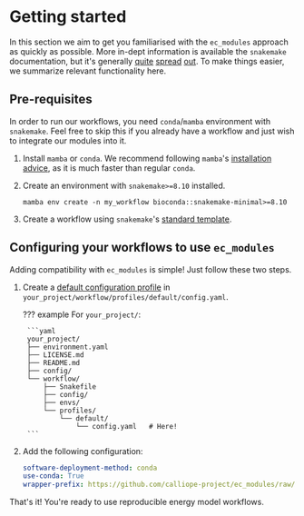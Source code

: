 # Getting started

In this section we aim to get you familiarised with the `ec_modules` approach as quickly as possible.
More in-dept information is available the `snakemake` documentation, but it's generally [quite](https://snakemake-wrappers.readthedocs.io/en/stable/) [spread](https://snakemake.readthedocs.io/en/stable/snakefiles/modularization.html) [out](https://snakemake.readthedocs.io/en/stable/snakefiles/deployment.html).
To make things easier, we summarize relevant functionality here.

## Pre-requisites

In order to run our workflows, you need `conda`/`mamba` environment with `snakemake`.
Feel free to skip this if you already have a workflow and just wish to integrate our modules into it.

1. Install `mamba` or `conda`. We recommend following `mamba`'s [installation advice](https://github.com/mamba-org/mamba), as it is much faster than regular `conda`.
2. Create an environment with `snakemake>=8.10` installed.

    `mamba env create -n my_workflow bioconda::snakemake-minimal>=8.10`

3. Create a workflow using `snakemake`'s [standard template](https://github.com/snakemake-workflows/snakemake-workflow-template).

## Configuring your workflows to use `ec_modules`

Adding compatibility with `ec_modules` is simple!
Just follow these two steps.

1. Create a [default configuration profile](https://snakemake.readthedocs.io/en/stable/executing/cli.html#profiles) in `your_project/workflow/profiles/default/config.yaml`.

    ??? example
        For `your_project/`:

        ```yaml
        your_project/
        ├── environment.yaml
        ├── LICENSE.md
        ├── README.md
        ├── config/
        └── workflow/
            ├── Snakefile
            ├── config/
            ├── envs/
            └── profiles/
                └── default/
                    └── config.yaml   # Here!
        ```

2. Add the following configuration:

    ```yaml
    software-deployment-method: conda
    use-conda: True
    wrapper-prefix: https://github.com/calliope-project/ec_modules/raw/
    ```

That's it!
You're ready to use reproducible energy model workflows.
